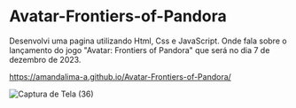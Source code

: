 <h1> Avatar-Frontiers-of-Pandora </h1>

<p>Desenvolvi uma pagina utilizando Html, Css e JavaScript. Onde fala sobre o lançamento do jogo "Avatar: Frontiers of Pandora" que será no dia 7 de dezembro de 2023.</p>

https://amandalima-a.github.io/Avatar-Frontiers-of-Pandora/

![Captura de Tela (36)](https://github.com/AmandaLima-a/Avatar-Frontiers-of-Pandora/assets/137872922/d1619401-8514-40c4-8589-5bdf891df47e)
